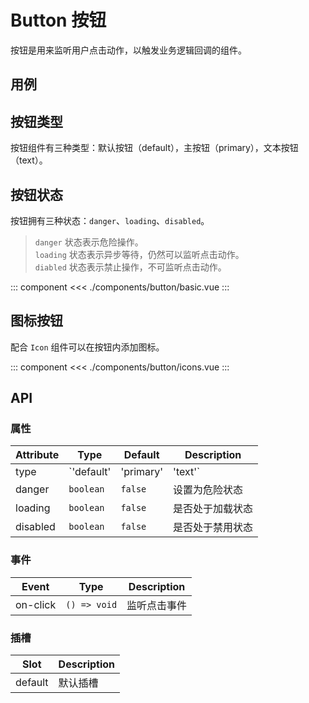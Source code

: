 # Button 按钮

按钮是用来监听用户点击动作，以触发业务逻辑回调的组件。

## 用例

<Usage/>

## 按钮类型

按钮组件有三种类型：默认按钮（default），主按钮（primary），文本按钮（text）。

## 按钮状态

按钮拥有三种状态：`danger`、`loading`、`disabled`。

> `danger`  状态表示危险操作。  
> `loading` 状态表示异步等待，仍然可以监听点击动作。  
> `diabled` 状态表示禁止操作，不可监听点击动作。

::: component <Basic/>
<<< ./components/button/basic.vue
:::

## 图标按钮

配合 `Icon` 组件可以在按钮内添加图标。

::: component <Icons/>
<<< ./components/button/icons.vue
:::

## API
### 属性

| Attribute | Type                             | Default     | Description   |
|-----------|----------------------------------|-------------|---------------|
| type      | `'default' | 'primary' | 'text'` | `'default'` | 按钮类型       |
| danger    | `boolean`                        | `false`     | 设置为危险状态  |
| loading   | `boolean`                        | `false`     | 是否处于加载状态 |
| disabled  | `boolean`                        | `false`     | 是否处于禁用状态 |

### 事件

| Event    | Type          | Description |
|----------|---------------|-------------|
| on-click | `() => void`  | 监听点击事件  |

### 插槽

| Slot    | Description |
|---------|-------------|
| default | 默认插槽     |


<script setup>
  import Usage from './usage.vue'
  import Basic from './basic.vue'
  import Icons from './icons.vue'
</script>